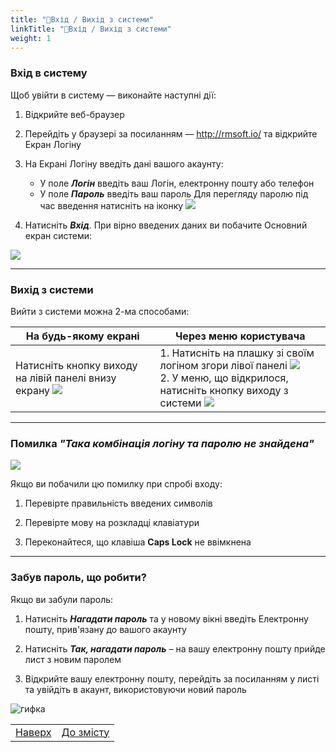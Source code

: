 ```yaml
---
title: "🔐Вхід / Вихід з системи"
linkTitle: "🔐Вхід / Вихід з системи"
weight: 1
---
```


### Вхід в систему

Щоб увійти в систему &mdash; виконайте наступні дії:  

1. Відкрийте веб-браузер

2. Перейдіть у браузері за посиланням &mdash; http://rmsoft.io/ та відкрийте Екран Логіну 

3. На Екрані Логіну введіть дані вашого акаунту:  
   * У поле ***Логін*** введіть ваш Логін, електронну пошту або телефон
   * У поле ***Пароль*** введіть ваш пароль
Для перегляду паролю під час введення натисніть на іконку ![](https://i.imgur.com/9FFKYJl.png)

1. Натисніть ***Вхід***. При вірно введених даних ви побачите Основний екран системи: 

![](https://i.imgur.com/wvakcM9.gif)
___

### Вихід з системи

Вийти з системи можна 2-ма способами:

| На будь-якому екрані | Через меню користувача |
|-|-|
|Натисніть кнопку виходу на лівій панелі внизу екрану ![](https://i.imgur.com/DPdClMy.png) | 1. Натисніть на плашку зі своїм логіном згори лівої панелі ![](https://i.imgur.com/CUlRCkc.png) </br> 2. У меню, що відкрилося, натисніть кнопку виходу з системи ![](https://i.imgur.com/q5tYjRc.gif)|
___

### Помилка *"Така комбінація логіну та паролю не знайдена"*   

![](https://i.imgur.com/7hCCF59.gif)

Якщо ви побачили цю помилку при спробі входу:

1. Перевірте правильність введених символів

2. Перевірте мову на розкладці клавіатури

3. Переконайтеся, що клавіша **Caps Lock** не ввімкнена 

___  


### Забув пароль, що робити?
Якщо ви забули пароль:

1. Натисніть ***Нагадати пароль*** та у новому вікні введіть Електронну пошту, прив'язану до вашого акаунту

2. Натисніть ***Так, нагадати пароль*** – на вашу електронну пошту прийде лист з новим паролем

3. Відкрийте вашу електронну пошту, перейдіть за посиланням у листі та увійдіть в акаунт, використовуючи новий пароль

![гифка]() 

| | |
|-|-|
| [Наверх](#вхід-в-систему)| [До змісту](/docs/toc/)|
